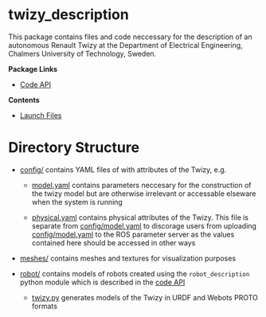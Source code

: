 # twizy_description <!-- omit in toc -->

This package contains files and code neccessary for the description of an autonomous Renault Twizy at the Department of Electrical Engineering, Chalmers University of Technology, Sweden.

**Package Links**

* [Code API](https://ossianeriksson.github.io/autonomous-twizy/twizy_description/html/index.html)

**Contents**

- [Launch Files](#launch-files)

# Directory Structure

* [config/](config) contains YAML files of with attributes of the Twizy, e.g.
  
  * [model.yaml](config/model.yaml) contains parameters neccesary for the construction of the twizy model but are otherwise irrelevant or accessable elseware when the system is running
 
  * [physical.yaml](config/physical.yaml) contains physical attributes of the Twizy. This file is separate from [config/model.yaml](config/model.yaml) to discorage users from uploading [config/model.yaml](config/model.yaml) to the ROS parameter server as the values contained here should be accessed in other ways

* [meshes/](meshes) contains meshes and textures for visualization purposes

* [robot/](robot) contains models of robots created using the `robot_description` python module which is described in the [code API](https://ossianeriksson.github.io/autonomous-twizy/twizy_description/html/index.html)

  * [twizy.py](robot/twizy.py) generates models of the Twizy in URDF and Webots PROTO formats